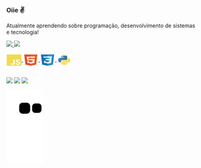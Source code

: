 ### Oiie ✌️
Atualmente aprendendo sobre programação, desenvolvimento de sistemas e tecnologia!

  <a href="https://github.com/noelyxlima">
  <img height="180em" src="https://github-readme-stats.vercel.app/api?username=noelyxlima&show_icons=false&theme=tokyonight&include_all_commits=false&count_private=false"/>
  <img height="180em" src="https://github-readme-stats.vercel.app/api/top-langs/?username=noelyxlima&layout=compact&langs_count=7&theme=tokyonight"/>
</div>
<div style="display: inline_block"><br>
  <img align="center" alt="noely-Js" height="30" width="40" src="https://raw.githubusercontent.com/devicons/devicon/master/icons/javascript/javascript-plain.svg">
  <img align="center" alt="noely-HTML" height="30" width="40" src="https://raw.githubusercontent.com/devicons/devicon/master/icons/html5/html5-original.svg">
  <img align="center" alt="noely-CSS" height="30" width="40" src="https://raw.githubusercontent.com/devicons/devicon/master/icons/css3/css3-original.svg">
  <img align="center" alt="Rafa-Python" height="30" width="40" src="https://raw.githubusercontent.com/devicons/devicon/master/icons/python/python-original.svg">
  
  
  ##
 
<div> 
 
  <a href="https://instagram.com/rafaballerini" target="_blank"><img src="https://img.shields.io/badge/-Instagram-%23E4405F?style=for-the-badge&logo=instagram&logoColor=white" target="_blank"></a>
  <a href = "mailto:noeyxlima@gmail.com"><img src="https://img.shields.io/badge/-Gmail-%23333?style=for-the-badge&logo=gmail&logoColor=white" target="_blank"></a>
  <a href="https://www.linkedin.com/in/noelyelen/" target="_blank"><img src="https://img.shields.io/badge/-LinkedIn-%230077B5?style=for-the-badge&logo=linkedin&logoColor=white" target="_blank"></a> 
 
  ![Snake animation](https://github.com/rafaballerini/rafaballerini/blob/output/github-contribution-grid-snake.svg)
 
</div>

<!--
**noelyxlima/noelyxlima** is a ✨ _special_ ✨ repository because its `README.md` (this file) appears on your GitHub profile.

